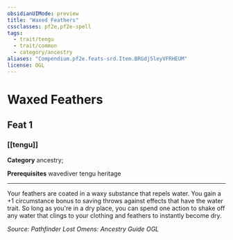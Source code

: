 ```yaml
---
obsidianUIMode: preview
title: "Waxed Feathers"
cssclasses: pf2e,pf2e-spell
tags:
  - trait/tengu
  - trait/common
  - category/ancestry
aliases: "Compendium.pf2e.feats-srd.Item.BRGdj5leyVFRHEUM"
license: OGL
---
```

# Waxed Feathers
## Feat 1
### [[tengu]]

**Category** ancestry; 



**Prerequisites** wavediver tengu heritage
* * *
Your feathers are coated in a waxy substance that repels water. You gain a +1 circumstance bonus to saving throws against effects that have the water trait. So long as you're in a dry place, you can spend one action to shake off any water that clings to your clothing and feathers to instantly become dry.

*Source: Pathfinder Lost Omens: Ancestry Guide*
*OGL*